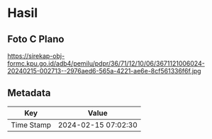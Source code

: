 # Hasil

## Foto C Plano

https://sirekap-obj-formc.kpu.go.id/adb4/pemilu/pdpr/36/71/12/10/06/3671121006024-20240215-002713--2976aed6-565a-4221-ae6e-8cf561336f6f.jpg


## Metadata

| Key        | Value               |
| ---------- | ------------------- |
| Time Stamp | 2024-02-15 07:02:30 |



